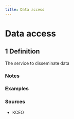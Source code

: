```yaml
---
title: Data access
---
```


# Data access

## 1 Definition

The service to disseminate data

### Notes 

### Examples 

### Sources
- KCEO
